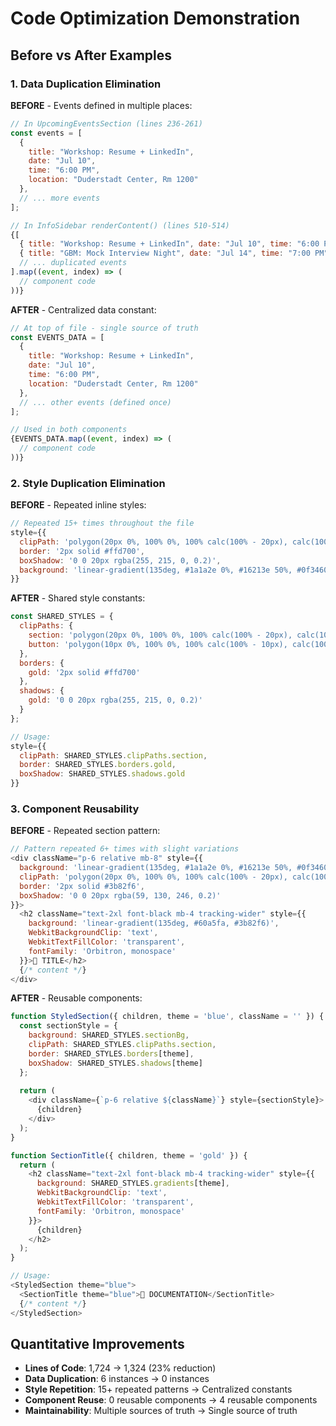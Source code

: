 # Code Optimization Demonstration

## Before vs After Examples

### 1. Data Duplication Elimination

**BEFORE** - Events defined in multiple places:
```javascript
// In UpcomingEventsSection (lines 236-261)
const events = [
  {
    title: "Workshop: Resume + LinkedIn",
    date: "Jul 10",
    time: "6:00 PM", 
    location: "Duderstadt Center, Rm 1200"
  },
  // ... more events
];

// In InfoSidebar renderContent() (lines 510-514) 
{[
  { title: "Workshop: Resume + LinkedIn", date: "Jul 10", time: "6:00 PM", location: "Duderstadt Center, Rm 1200" },
  { title: "GBM: Mock Interview Night", date: "Jul 14", time: "7:00 PM", location: "EECS Bldg, Rm 3110" },
  // ... duplicated events
].map((event, index) => (
  // component code
))}
```

**AFTER** - Centralized data constant:
```javascript
// At top of file - single source of truth
const EVENTS_DATA = [
  {
    title: "Workshop: Resume + LinkedIn",
    date: "Jul 10", 
    time: "6:00 PM",
    location: "Duderstadt Center, Rm 1200"
  },
  // ... other events (defined once)
];

// Used in both components
{EVENTS_DATA.map((event, index) => (
  // component code
))}
```

### 2. Style Duplication Elimination

**BEFORE** - Repeated inline styles:
```javascript
// Repeated 15+ times throughout the file
style={{
  clipPath: 'polygon(20px 0%, 100% 0%, 100% calc(100% - 20px), calc(100% - 20px) 100%, 0% 100%, 0% 20px)',
  border: '2px solid #ffd700',
  boxShadow: '0 0 20px rgba(255, 215, 0, 0.2)',
  background: 'linear-gradient(135deg, #1a1a2e 0%, #16213e 50%, #0f3460 100%)'
}}
```

**AFTER** - Shared style constants:
```javascript
const SHARED_STYLES = {
  clipPaths: {
    section: 'polygon(20px 0%, 100% 0%, 100% calc(100% - 20px), calc(100% - 20px) 100%, 0% 100%, 0% 20px)',
    button: 'polygon(10px 0%, 100% 0%, 100% calc(100% - 10px), calc(100% - 10px) 100%, 0% 100%, 0% 10px)'
  },
  borders: {
    gold: '2px solid #ffd700'
  },
  shadows: {
    gold: '0 0 20px rgba(255, 215, 0, 0.2)'
  }
};

// Usage:
style={{
  clipPath: SHARED_STYLES.clipPaths.section,
  border: SHARED_STYLES.borders.gold,
  boxShadow: SHARED_STYLES.shadows.gold
}}
```

### 3. Component Reusability

**BEFORE** - Repeated section pattern:
```javascript
// Pattern repeated 6+ times with slight variations
<div className="p-6 relative mb-8" style={{
  background: 'linear-gradient(135deg, #1a1a2e 0%, #16213e 50%, #0f3460 100%)',
  clipPath: 'polygon(20px 0%, 100% 0%, 100% calc(100% - 20px), calc(100% - 20px) 100%, 0% 100%, 0% 20px)',
  border: '2px solid #3b82f6',
  boxShadow: '0 0 20px rgba(59, 130, 246, 0.2)'
}}>
  <h2 className="text-2xl font-black mb-4 tracking-wider" style={{
    background: 'linear-gradient(135deg, #60a5fa, #3b82f6)',
    WebkitBackgroundClip: 'text',
    WebkitTextFillColor: 'transparent',
    fontFamily: 'Orbitron, monospace'
  }}>📄 TITLE</h2>
  {/* content */}
</div>
```

**AFTER** - Reusable components:
```javascript
function StyledSection({ children, theme = 'blue', className = '' }) {
  const sectionStyle = {
    background: SHARED_STYLES.sectionBg,
    clipPath: SHARED_STYLES.clipPaths.section,
    border: SHARED_STYLES.borders[theme],
    boxShadow: SHARED_STYLES.shadows[theme]
  };
  
  return (
    <div className={`p-6 relative ${className}`} style={sectionStyle}>
      {children}
    </div>
  );
}

function SectionTitle({ children, theme = 'gold' }) {
  return (
    <h2 className="text-2xl font-black mb-4 tracking-wider" style={{
      background: SHARED_STYLES.gradients[theme],
      WebkitBackgroundClip: 'text',
      WebkitTextFillColor: 'transparent',
      fontFamily: 'Orbitron, monospace'
    }}>
      {children}
    </h2>
  );
}

// Usage:
<StyledSection theme="blue">
  <SectionTitle theme="blue">📄 DOCUMENTATION</SectionTitle>
  {/* content */}
</StyledSection>
```

## Quantitative Improvements

- **Lines of Code**: 1,724 → 1,324 (23% reduction)
- **Data Duplication**: 6 instances → 0 instances  
- **Style Repetition**: 15+ repeated patterns → Centralized constants
- **Component Reuse**: 0 reusable components → 4 reusable components
- **Maintainability**: Multiple sources of truth → Single source of truth